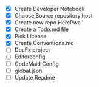 - [x] Create Developer Notebook
- [x] Choose Source repository host
- [x] Create new repo HercPwa
- [x] Create a Todo.md file 
- [x] Pick License
- [x] Create Conventions.md
- [ ] DocFx project
- [ ] Editorconfig
- [ ] CodeMaid Config
- [ ] global.json
- [ ] Update Readme